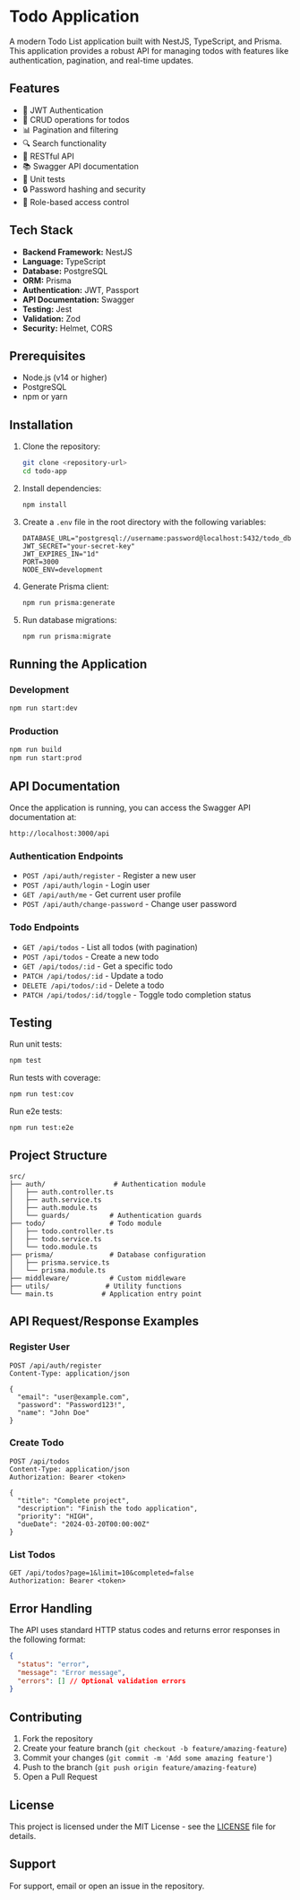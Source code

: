 # Todo Application

A modern Todo List application built with NestJS, TypeScript, and Prisma. This application provides a robust API for managing todos with features like authentication, pagination, and real-time updates.

## Features

- 🔐 JWT Authentication
- 📝 CRUD operations for todos
- 📊 Pagination and filtering
- 🔍 Search functionality
- 📱 RESTful API
- 📚 Swagger API documentation
- 🧪 Unit tests
- 🔒 Password hashing and security
- 🎯 Role-based access control

## Tech Stack

- **Backend Framework:** NestJS
- **Language:** TypeScript
- **Database:** PostgreSQL
- **ORM:** Prisma
- **Authentication:** JWT, Passport
- **API Documentation:** Swagger
- **Testing:** Jest
- **Validation:** Zod
- **Security:** Helmet, CORS

## Prerequisites

- Node.js (v14 or higher)
- PostgreSQL
- npm or yarn

## Installation

1. Clone the repository:
   ```bash
   git clone <repository-url>
   cd todo-app
   ```

2. Install dependencies:
   ```bash
   npm install
   ```

3. Create a `.env` file in the root directory with the following variables:
   ```env
   DATABASE_URL="postgresql://username:password@localhost:5432/todo_db"
   JWT_SECRET="your-secret-key"
   JWT_EXPIRES_IN="1d"
   PORT=3000
   NODE_ENV=development
   ```

4. Generate Prisma client:
   ```bash
   npm run prisma:generate
   ```

5. Run database migrations:
   ```bash
   npm run prisma:migrate
   ```

## Running the Application

### Development
```bash
npm run start:dev
```

### Production
```bash
npm run build
npm run start:prod
```

## API Documentation

Once the application is running, you can access the Swagger API documentation at:
```
http://localhost:3000/api
```

### Authentication Endpoints

- `POST /api/auth/register` - Register a new user
- `POST /api/auth/login` - Login user
- `GET /api/auth/me` - Get current user profile
- `POST /api/auth/change-password` - Change user password

### Todo Endpoints

- `GET /api/todos` - List all todos (with pagination)
- `POST /api/todos` - Create a new todo
- `GET /api/todos/:id` - Get a specific todo
- `PATCH /api/todos/:id` - Update a todo
- `DELETE /api/todos/:id` - Delete a todo
- `PATCH /api/todos/:id/toggle` - Toggle todo completion status

## Testing

Run unit tests:
```bash
npm test
```

Run tests with coverage:
```bash
npm run test:cov
```

Run e2e tests:
```bash
npm run test:e2e
```

## Project Structure

```
src/
├── auth/                 # Authentication module
│   ├── auth.controller.ts
│   ├── auth.service.ts
│   ├── auth.module.ts
│   └── guards/          # Authentication guards
├── todo/                # Todo module
│   ├── todo.controller.ts
│   ├── todo.service.ts
│   └── todo.module.ts
├── prisma/              # Database configuration
│   ├── prisma.service.ts
│   └── prisma.module.ts
├── middleware/          # Custom middleware
├── utils/              # Utility functions
└── main.ts            # Application entry point
```

## API Request/Response Examples

### Register User
```http
POST /api/auth/register
Content-Type: application/json

{
  "email": "user@example.com",
  "password": "Password123!",
  "name": "John Doe"
}
```

### Create Todo
```http
POST /api/todos
Content-Type: application/json
Authorization: Bearer <token>

{
  "title": "Complete project",
  "description": "Finish the todo application",
  "priority": "HIGH",
  "dueDate": "2024-03-20T00:00:00Z"
}
```

### List Todos
```http
GET /api/todos?page=1&limit=10&completed=false
Authorization: Bearer <token>
```

## Error Handling

The API uses standard HTTP status codes and returns error responses in the following format:

```json
{
  "status": "error",
  "message": "Error message",
  "errors": [] // Optional validation errors
}
```

## Contributing

1. Fork the repository
2. Create your feature branch (`git checkout -b feature/amazing-feature`)
3. Commit your changes (`git commit -m 'Add some amazing feature'`)
4. Push to the branch (`git push origin feature/amazing-feature`)
5. Open a Pull Request

## License

This project is licensed under the MIT License - see the [LICENSE](LICENSE) file for details.

## Support

For support, email <your-email> or open an issue in the repository. 